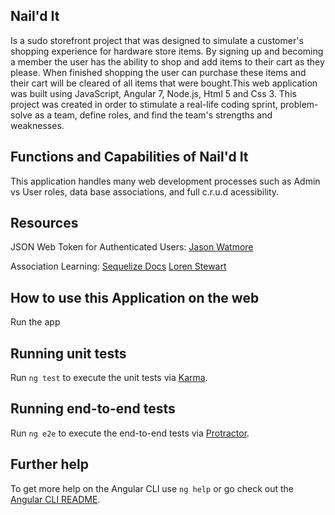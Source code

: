 ## Nail'd It
Is a sudo storefront project that was designed to simulate a customer's shopping experience for hardware store items. By signing up and becoming a member the user has the ability to shop and add items to their cart as they please. When finished shopping the user can purchase these items and their cart will be cleared of all items that were bought.This web application was built using JavaScript, Angular 7, Node.js, Html 5 and Css 3. This project was created in order to stimulate a real-life coding sprint, problem-solve as a team, define roles, and find the team's strengths and weaknesses. 

## Functions and Capabilities of Nail'd It

This application handles many web development processes such as Admin vs User roles, data base associations, and full c.r.u.d acessibility.

## Resources 

JSON Web Token for Authenticated Users: 
[Jason Watmore](http://jasonwatmore.com/post/2018/11/22/angular-7-role-based-authorization-tutorial-with-example)

Association Learning:
[Sequelize Docs](http://docs.sequelizejs.com/manual/tutorial/associations.html)
[Loren Stewart](https://lorenstewart.me/2016/09/12/sequelize-table-associations-joins/)

## How to use this Application on the web

Run the app

## Running unit tests

Run `ng test` to execute the unit tests via [Karma](https://karma-runner.github.io).

## Running end-to-end tests

Run `ng e2e` to execute the end-to-end tests via [Protractor](http://www.protractortest.org/).

## Further help

To get more help on the Angular CLI use `ng help` or go check out the [Angular CLI README](https://github.com/angular/angular-cli/blob/master/README.md).

